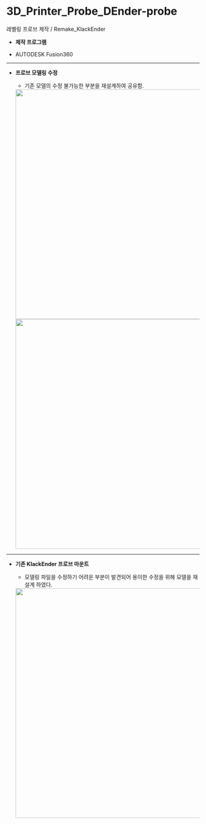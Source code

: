 # 3D_Printer_Probe_DEnder-probe
 레벨링 프로브 제작 / Remake_KlackEnder
 
* __제작 프로그램__

 * AUTODESK Fusion360
 
---


* __프로브 모델링 수정__

  * 기존 모델의 수정 불가능한 부분을 재설계하여 공유함.

  <img src="https://user-images.githubusercontent.com/50231941/220663705-d20345ef-53a0-422a-b5c7-d097bf782869.png" width="600" height="600"/>

  <img src="https://user-images.githubusercontent.com/50231941/220664949-4c1bd095-79b6-4fbc-8edf-8016fc3dbea1.png" width="600" height="600"/>
 
 ---
 
* __기존 KlackEnder 프로브 마운트__

  * 모델링 파일을 수정하기 어려운 부분이 발견되어 용이한 수정을 위해 모델을 재설계 하였다.

  <img src="https://user-images.githubusercontent.com/50231941/220665215-26f0d4b5-e77f-4010-8df2-a449a1870440.png" width="600" height="600"/>
